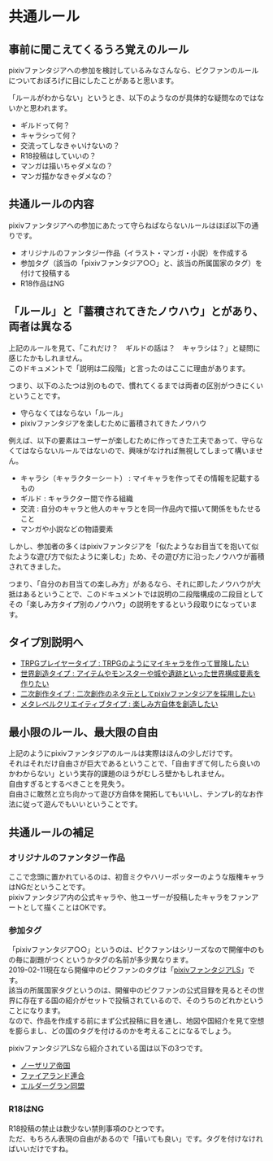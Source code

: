 # 共通ルール

## 事前に聞こえてくるうろ覚えのルール
pixivファンタジアへの参加を検討しているみなさんなら、ピクファンのルールについておぼろげに目にしたことがあると思います。

「ルールがわからない」というとき、以下のようなのが具体的な疑問なのではないかと思われます。
* ギルドって何？
* キャラシって何？
* 交流ってしなきゃいけないの？
* R18投稿はしていいの？
* マンガは描いちゃダメなの？
* マンガ描かなきゃダメなの？

## 共通ルールの内容
pixivファンタジアへの参加にあたって守らねばならないルールはほぼ以下の通りです。

* オリジナルのファンタジー作品（イラスト・マンガ・小説）を作成する
* 参加タグ（該当の「pixivファンタジア○○」と、該当の所属国家のタグ）を付けて投稿する
* R18作品はNG

## 「ルール」と「蓄積されてきたノウハウ」とがあり、両者は異なる
上記のルールを見て、「これだけ？　ギルドの話は？　キャラシは？」と疑問に感じたかもしれません。  
このドキュメントで「説明は二段階」と言ったのはここに理由があります。

つまり、以下のふたつは別のもので、慣れてくるまでは両者の区別がつきにくいということです。
* 守らなくてはならない「ルール」
* pixivファンタジアを楽しむために蓄積されてきたノウハウ

例えば、以下の要素はユーザーが楽しむために作ってきた工夫であって、守らなくてはならないルールではないので、興味がなければ無視してしまって構いません。
* キャラシ（キャラクターシート） : マイキャラを作ってその情報を記載するもの
* ギルド : キャラクター間で作る組織
* 交流 : 自分のキャラと他人のキャラとを同一作品内で描いて関係をもたせること
* マンガや小説などの物語要素

しかし、参加者の多くはpixivファンタジアを「似たようなお目当てを抱いて似たような遊び方で似たように楽しむ」ため、その遊び方に沿ったノウハウが蓄積されてきました。

つまり、「自分のお目当ての楽しみ方」があるなら、それに即したノウハウが大抵はあるということで、このドキュメントでは説明の二段階構成の二段目としてその「楽しみ方タイプ別のノウハウ」の説明をするという段取りになっています。


## タイプ別説明へ
* [TRPGプレイヤータイプ : TRPGのようにマイキャラを作って冒険したい](02_trpg.md)
* [世界創造タイプ : アイテムやモンスターや城や遺跡といった世界構成要素を作りたい](03_world_making.md)
* [二次創作タイプ : 二次創作のネタ元としてpixivファンタジアを採用したい](04_fanart.md)
* [メタレベルクリエイティブタイプ : 楽しみ方自体を創造したい](05_meta_develop.md)


## 最小限のルール、最大限の自由
上記のようにpixivファンタジアのルールは実際はほんの少しだけです。  
それはそれだけ自由さが巨大であるということで、「自由すぎて何したら良いのかわからない」という実存的課題のほうがむしろ壁かもしれません。  
自由すぎるとするべきことを見失う。  
自由さに敢然と立ち向かって遊び方自体を開拓してもいいし、テンプレ的なお作法に従って遊んでもいいということです。

## 共通ルールの補足
### オリジナルのファンタジー作品
ここで念頭に置かれているのは、初音ミクやハリーポッターのような版権キャラはNGだということです。  
pixivファンタジア内の公式キャラや、他ユーザーが投稿したキャラをファンアートとして描くことはOKです。

### 参加タグ
「pixivファンタジア○○」というのは、ピクファンはシリーズなので開催中のもの毎に副題がつくというかタグの名前が多少異なります。  
2019-02-11現在なら開催中のピクファンのタグは「<a href="https://www.pixiv.net/search.php?s_mode=s_tag_full&word=pixiv%E3%83%95%E3%82%A1%E3%83%B3%E3%82%BF%E3%82%B8%E3%82%A2LS&order=date_d" target="_blank">pixivファンタジアLS</a>」です。  
該当の所属国家タグというのは、開催中のピクファンの公式目録を見るとその世界に存在する国の紹介がセットで投稿されているので、そのうちのどれかということになります。  
なので、作品を作成する前にまず公式投稿に目を通し、地図や国紹介を見て空想を膨らまし、どの国のタグを付けるのかを考えることになるでしょう。  

pixivファンタジアLSなら紹介されている国は以下の3つです。
* <a href="https://www.pixiv.net/member_illust.php?mode=medium&illust_id=72286998" target="_blank">ノーザリア帝国</a>
* <a href="https://www.pixiv.net/member_illust.php?mode=medium&illust_id=72287062" target="_blank">ファイアランド連合</a>
* <a href="https://www.pixiv.net/member_illust.php?mode=medium&illust_id=72287104" target="_blank">エルダーグラン同盟</a>

### R18はNG
R18投稿の禁止は数少ない禁則事項のひとつです。  
ただ、もちろん表現の自由があるので「描いても良い」です。タグを付けなければいいだけですね。
